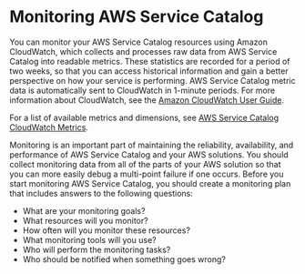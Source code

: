 # Monitoring AWS Service Catalog<a name="service-catalog-monitoring"></a>

You can monitor your AWS Service Catalog resources using Amazon CloudWatch, which collects and processes raw data from AWS Service Catalog into readable metrics\. These statistics are recorded for a period of two weeks, so that you can access historical information and gain a better perspective on how your service is performing\. AWS Service Catalog metric data is automatically sent to CloudWatch in 1\-minute periods\. For more information about CloudWatch, see the [Amazon CloudWatch User Guide](https://docs.aws.amazon.com/AmazonCloudWatch/latest/monitoring/)\.

 For a list of available metrics and dimensions, see [AWS Service Catalog CloudWatch Metrics](cloudwatch-metrics.md)\. 

Monitoring is an important part of maintaining the reliability, availability, and performance of AWS Service Catalog and your AWS solutions\. You should collect monitoring data from all of the parts of your AWS solution so that you can more easily debug a multi\-point failure if one occurs\. Before you start monitoring AWS Service Catalog, you should create a monitoring plan that includes answers to the following questions:
+ What are your monitoring goals?
+ What resources will you monitor?
+ How often will you monitor these resources?
+ What monitoring tools will you use?
+ Who will perform the monitoring tasks?
+ Who should be notified when something goes wrong?
